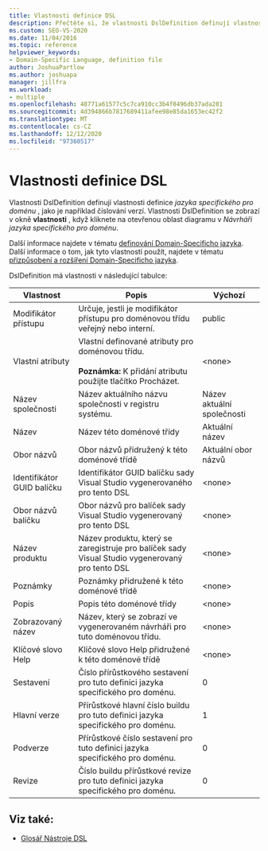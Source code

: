 ```yaml
---
title: Vlastnosti definice DSL
description: Přečtěte si, že vlastnosti DslDefinition definují vlastnosti definice jazyka specifického pro doménu, jako je například číslování verzí.
ms.custom: SEO-VS-2020
ms.date: 11/04/2016
ms.topic: reference
helpviewer_keywords:
- Domain-Specific Language, definition file
author: JoshuaPartlow
ms.author: joshuapa
manager: jillfra
ms.workload:
- multiple
ms.openlocfilehash: 48771a61577c5c7ca910cc3b4f8496db37ada281
ms.sourcegitcommit: 4d394866b7817689411afee98e85da1653ec42f2
ms.translationtype: MT
ms.contentlocale: cs-CZ
ms.lasthandoff: 12/12/2020
ms.locfileid: "97360517"
---
```

# <a name="properties-of-a-dsl-definition"></a>Vlastnosti definice DSL
Vlastnosti DslDefinition definují vlastnosti definice *jazyka specifického pro doménu* , jako je například číslování verzí. Vlastnosti DslDefinition se zobrazí v okně **vlastnosti** , když kliknete na otevřenou oblast diagramu v *Návrháři jazyka specifického pro doménu*.

 Další informace najdete v tématu [definování Domain-Specificho jazyka](../modeling/how-to-define-a-domain-specific-language.md). Další informace o tom, jak tyto vlastnosti použít, najdete v tématu [přizpůsobení a rozšíření Domain-Specificho jazyka](../modeling/customizing-and-extending-a-domain-specific-language.md).

 DslDefinition má vlastnosti v následující tabulce:

|Vlastnost|Popis|Výchozí|
|-|-|-|
|Modifikátor přístupu|Určuje, jestli je modifikátor přístupu pro doménovou třídu veřejný nebo interní.|public|
|Vlastní atributy|Vlastní definované atributy pro doménovou třídu.<br /><br /> **Poznámka:** K přidání atributu použijte tlačítko Procházet.|\<none>|
|Název společnosti|Název aktuálního názvu společnosti v registru systému.|Název aktuální společnosti|
|Název|Název této doménové třídy|Aktuální název|
|Obor názvů|Obor názvů přidružený k této doménové třídě|Aktuální obor názvů|
|Identifikátor GUID balíčku|Identifikátor GUID balíčku sady Visual Studio vygenerovaného pro tento DSL|\<none>|
|Obor názvů balíčku|Obor názvů pro balíček sady Visual Studio vygenerovaný pro tento DSL|\<none>|
|Název produktu|Název produktu, který se zaregistruje pro balíček sady Visual Studio vygenerovaný pro tento DSL|\<none>|
|Poznámky|Poznámky přidružené k této doménové třídě|\<none>|
|Popis|Popis této doménové třídy|\<none>|
|Zobrazovaný název|Název, který se zobrazí ve vygenerovaném návrháři pro tuto doménovou třídu.|\<none>|
|Klíčové slovo Help|Klíčové slovo Help přidružené k této doménové třídě|\<none>|
|Sestavení|Číslo přírůstkového sestavení pro tuto definici jazyka specifického pro doménu.|0|
|Hlavní verze|Přírůstkové hlavní číslo buildu pro tuto definici jazyka specifického pro doménu.|1|
|Podverze|Přírůstkové číslo sestavení pro tuto definici jazyka specifického pro doménu.|0|
|Revize|Číslo buildu přírůstkové revize pro tuto definici jazyka specifického pro doménu.|0|

## <a name="see-also"></a>Viz také:

- [Glosář Nástroje DSL](/previous-versions/bb126564(v=vs.100))